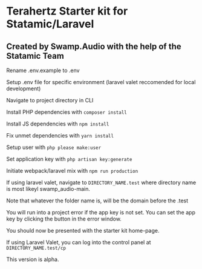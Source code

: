 # Terahertz Starter kit for Statamic/Laravel
## Created by Swamp.Audio with the help of the Statamic Team

Rename .env.example to .env

Setup .env file for specific environment (laravel valet reccomended for local development)

Navigate to project directory in CLI

Install PHP dependencies with ```composer install```

Install JS dependencies with ```npm install```

Fix unmet dependencies with ```yarn install```

Setup user with ```php please make:user```

Set application key with ```php artisan key:generate```

Initiate webpack/laravel mix with ```npm run production```

If using laravel valet, navigate to ```DIRECTORY_NAME.test``` where directory name is most likeyl swamp_audio-main.

Note that whatever the folder name is, will be the domain before the .test

You will run into a project error if the app key is not set. You can set the app key by clicking the button in the error window.

You should now be presented with the starter kit home-page.

If using Laravel Valet, you can log into the control panel at ```DIRECTORY_NAME.test/cp```

This version is alpha.
